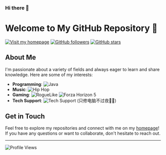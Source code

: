 ### Hi there 👋

<!--
**JxQg/JxQg** is a ✨ _special_ ✨ repository because its `README.md` (this file) appears on your GitHub profile.

Here are some ideas to get you started:

- 🔭 I’m currently working on ...
- 🌱 I’m currently learning ...
- 👯 I’m looking to collaborate on ...
- 🤔 I’m looking for help with ...
- 💬 Ask me about ...
- 📫 How to reach me: ...
- 😄 Pronouns: ...
- ⚡ Fun fact: ...
-->
# Welcome to My GitHub Repository 🚀

[![Visit my homepage](https://img.shields.io/badge/Visit-Homepage-blue)](https://gladwalls.com) [![GitHub followers](https://img.shields.io/github/followers/JxQg?style=social)](https://github.com/JxQg?tab=followers) [![GitHub stars](https://img.shields.io/github/stars/JxQg/JxQg?style=social)](https://github.com/JxQg/JxQg/stargazers)

## About Me

I'm passionate about a variety of fields and always eager to learn and share knowledge. Here are some of my interests:

- **Programming**: ![Java](https://img.shields.io/badge/Java-ED8B00?style=for-the-badge&logo=java&logoColor=white)
- **Music**: ![Hip Hop](https://img.shields.io/badge/Hip%20Hop-FFD700?style=for-the-badge&logo=music&logoColor=black)
- **Gaming**: ![RogueLike](https://img.shields.io/badge/RogueLike-9B30FF?style=for-the-badge&logo=gamepad&logoColor=white) ![Forza Horizon 5](https://img.shields.io/badge/Forza%20Horizon%205-DAA520?style=for-the-badge&logo=forza-horizon&logoColor=white)
- **Tech Support**: ![Tech Support](https://img.shields.io/badge/Tech%20Support-4682B4?style=for-the-badge&logo=tools&logoColor=white) (只修电脑不过夜🧑‍🔧)

## Get in Touch

Feel free to explore my repositories and connect with me on my [homepage](https://gladwalls.com)! If you have any questions or want to collaborate, don't hesitate to reach out.

---

![Profile Views](https://komarev.com/ghpvc/?username=JxQg&color=green)
